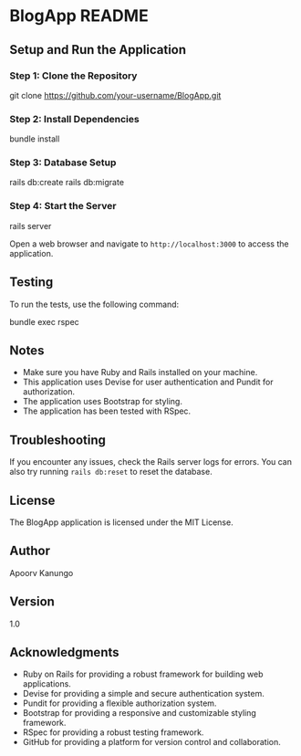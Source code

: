 BlogApp README
=====================

Setup and Run the Application
--------------------------------

### Step 1: Clone the Repository

git clone https://github.com/your-username/BlogApp.git

### Step 2: Install Dependencies

bundle install

### Step 3: Database Setup

rails db:create
rails db:migrate

### Step 4: Start the Server

rails server

Open a web browser and navigate to `http://localhost:3000` to access the application.

Testing
------------

To run the tests, use the following command:

bundle exec rspec

Notes
------

* Make sure you have Ruby and Rails installed on your machine.
* This application uses Devise for user authentication and Pundit for authorization.
* The application uses Bootstrap for styling.
* The application has been tested with RSpec.

Troubleshooting
-----------------

If you encounter any issues, check the Rails server logs for errors. You can also try running `rails db:reset` to reset the database.

License
-------

The BlogApp application is licensed under the MIT License.

Author
------

Apoorv Kanungo

Version
-------

1.0

Acknowledgments
---------------

* Ruby on Rails for providing a robust framework for building web applications.
* Devise for providing a simple and secure authentication system.
* Pundit for providing a flexible authorization system.
* Bootstrap for providing a responsive and customizable styling framework.
* RSpec for providing a robust testing framework.
* GitHub for providing a platform for version control and collaboration.